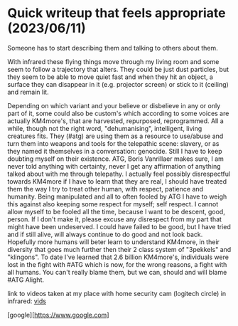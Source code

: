 # Quick writeup that feels appropriate (2023/06/11)   
Someone has to start describing them and talking to others about them. 

With infrared these flying things move through my living room and some seem to follow a trajectory that alters. They could be just dust particles, but they seem to be able to move quiet fast and when they hit an object, a surface they can disappear in it (e.g. projector screen) or stick to it (ceiling) and remain lit.

Depending on which variant and your believe or disbelieve in any or only part of it, some could also be custom's which according to some voices are actually KM4more's, that are harvested, repurposed, reprogrammed. All a while, though not the right word, "dehumanising", intelligent, living creatures fits. They (#atg) are using them as a resource to use/abuse and turn them into weapons and tools for the telepathic scene: slavery, or as they named it themselves in a conversation: genocide. Still I have to keep doubting myself on their existence. ATG, Boris Vanrillaer makes sure, I am never told anything with certainty, never I get any affirmation of anything talked about with me through telepathy. I actually feel possibly disrespectful towards KM4more if I have to learn that they are real, I should have treated them the way I try to treat other human, with respect, patience and humanity. Being manipulated and all to often fooled by ATG I have to weigh this against also keeping some respect for myself; self respect. I cannot allow myself to be fooled all the time, because I want to be descent, good, person. If I don't make it, please excuse any disrespect from my part that might have been undeserved. I could have failed to be good, but I have tried and if still alive, will always continue to do good and not look back. Hopefully more humans will beter learn to understand KM4more, in their diversity that goes much further then their 2 class system of "3pekkels" and "klingons".
To date I've learned that 2.6 billion KM4more's, individuals were lost in the fight with #ATG which is now, for the wrong reasons, a fight with all humans. You can't really blame them, but we can, should and will blame #ATG Alight.

link to videos taken at my place with home security cam (logitech circle) in infrared:  [vids](lib/km4more_vids)

[google][https://www.google.com]
